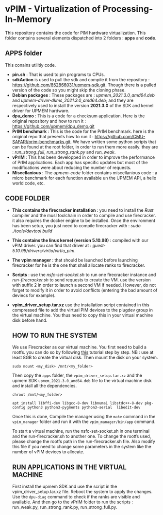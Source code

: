 # vPIM - Virtualization of Processing-In-Memory

This repository contains the code for PIM hardware virtualization. 
This folder contains several elements dispatched into 2 folders : **apps** and **code**.

## APPS folder
This conains utilitiy code.
- **pin.sh** : That is used to pin programs to CPUs.
- **sdkAction** is used to pull the sdk and compile it from the repository : https://github.com/852866031/upmem-sdk.git. Though there is a pulled version of the code so you might skip the cloning phase. 
- **Debian packages** : These packages are : *upmem_2021.3.0_amd64.deb* and *upmem-driver-dkms_2021.3.0_amd64.deb*; and they are respectively used to install the  version **2021.3.0** of the SDK and kernel driver for UPMEM hardware. 
- **dpu_demo** : This is a code for a checksum application. Here is the original repository and how to run it : https://github.com/upmem/dpu_demo.git
- **PrIM benchmark** : This is the code for the PrIM benchmark. here is the original repo that presents how to run it : https://github.com/CMU-SAFARI/prim-benchmarks.git. We have written some python scripts that can be found at the root folder, in order to run them more easily. they are : *run_strong_full*, *run_strong_rank.py* and *run_weak*.
- **vPrIM** : This has been developped in order to improve the performance of PrIM applications. Each app has specific updates but most of the modifications were about reducing the number of requests.
- **Miscellanious** : The *upmem-code* folder contains miscellanious code : a micro benchmark for each function available un the UPMEM API, a hello world code, etc. 

## CODE FOLDER
- **This contains the firecracker installation** : you need to install the *Rust* compiler and the musl toolchain in order to compile and use firecracker. it also requires the docker engine to be installed.
Once the environment has been setup, you just need to compile firecracker with : *sudo ./tools/devtool build*
- **This contains the linux kernel (version 5.10.98)** :  compiled with our vPIM driver. you can find that driver at : *guest-5.10.98/drivers/virtio/virtio_pim*.
- **The vpim manager** : that should be launched before launching firecracker for he is the one that shall allocate ranks to firecracker.
- **Scripts** : use the *nsfc-set-socket.sh* to run one firecracker instance and *run-firecracker.sh* to send requests to create the VM. use the version with suffix 2 in order to launch a second VM if needed. However, do not forget to modify it in order to avoid conflicts (entering the bad amount of deviecs for example).
- **vpim_driver_setup.tar.xz** use the installation script contained in this compressed file to add the virtual PIM devices to the plugdev group in the virtual machine. You thus need to copy this in your virtual machine disk before hand.

  ## HOW TO RUN THE SYSTEM

  We use Firecracker as our virtual machine. You first need to build a rootfs. you can do so by following [this](https://happybear.medium.com/building-ubuntu-20-04-root-filesystem-for-firecracker-e3f4267e58cc) tutorial step by step.
  NB : use at least 8GB to create the virtual disk.
  Then mount the disk on your system.
  ```
  sudo mount <my_disk> /mnt/<my_folder>
  ```
  Then copy the ```apps``` folder, the ```vpim_driver_setup.tar.xz``` and the upmem SDK ```upmem_2021.3.0_amd64.deb``` file to the virtual machine disk and install all the dependencies.
  ```
  chroot /mnt/<my_folder>
  ```
  ```
  apt install libffi-dev libgcc-8-dev libnuma1 libstdc++-8-dev pkg-config python3 python3-pygments python3-serial  libedit-dev
  ```
  Once this is done, Compile the manager using the ```make``` command in the ```vpim_manager``` folder and run it with the ```vpim_manager/bin/app``` command.

  To start a virtual machine, run the nsfc-set-socket.sh in one terminal and the run-firecracker.sh to another one.
  To change the rootfs used, please change the rootfs path in the run-firecracker.sh file.
  Also modify this file if you need to change some parameters in the system like the number of vPIM devices to allocate.

  ## RUN APPLICATIONS IN THE VIRTUAL MACHINE
  First install the upmem SDK and use the script in the vpim_driver_setup.tar.xz file.
  Reboot the system to apply the changes.
  Use the ```dpu-diag``` command to check if the ranks are visible and available.
  And then go to the vPrIM folder to run the scripts : run_weak.py, run_strong_rank.py, run_strong_full.py.
